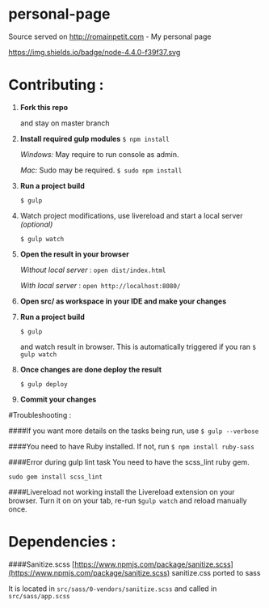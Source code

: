 # personal-page
Source served on http://romainpetit.com - My personal page

https://img.shields.io/badge/node-4.4.0-f39f37.svg

# Contributing :
1. **Fork this repo**

   and stay on master branch 

1. **Install required gulp modules**
   `$ npm install`

    *Windows:*
    May require to run console as admin.

    *Mac:*
    Sudo may be required. `$ sudo npm install`
    
1. **Run a project build**
 
   `$ gulp`
   
1. Watch project modifications, use livereload and start a local server *(optional)*
 
   `$ gulp watch`
1. **Open the result in your browser**
   
   *Without local server* : `open dist/index.html`
   
   *With local server* : `open http://localhost:8080/`

1. **Open src/ as workspace in your IDE and make your changes**

1. **Run a project build**
 
   `$ gulp`   
   
   and watch result in browser. This is automatically triggered if you ran `$ gulp watch`
   
1. **Once changes are done deploy the result**

   `$ gulp deploy`  
   
1. **Commit your changes**

   
#Troubleshooting :

####If you want more details on the tasks being run, use
`$ gulp --verbose`

####You need to have Ruby installed. If not, run 
`$ npm install ruby-sass`
 
####Error during gulp lint task
You need to have the scss_lint ruby gem.

`sudo gem install scss_lint`

####Livereload not working
install the Livereload extension on your browser.
Turn it on on your tab, re-run `$gulp watch` and reload manually once.

# Dependencies : 

####Sanitize.scss
[https://www.npmjs.com/package/sanitize.scss](https://www.npmjs.com/package/sanitize.scss)
sanitize.css ported to sass

It is located in `src/sass/0-vendors/sanitize.scss` and called in `src/sass/app.scss` 
